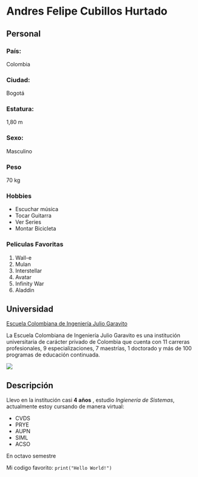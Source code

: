 # Andres Felipe Cubillos Hurtado
 
## Personal
### País:
Colombia
### Ciudad:
Bogotá
### Estatura:
1,80 m
### Sexo:
Masculino
### Peso
70 kg
### Hobbies
* Escuchar música
* Tocar Guitarra
* Ver Series
* Montar Bicicleta
### Peliculas Favoritas
1. Wall-e
2. Mulan
3. Interstellar
4. Avatar
5. Infinity War
6. Aladdin

## Universidad
[Escuela Colombiana de Ingeniería Julio Garavito](https://www.escuelaing.edu.co/es/)

La Escuela Colombiana de Ingeniería Julio Garavito es una institución universitaria de carácter privado de Colombia que cuenta con 11 carreras profesionales, 9 especializaciones, 7 maestrías, 1 doctorado y más de 100 programas de educación continuada.

   ![](https://scontent-bog1-1.xx.fbcdn.net/v/t1.15752-9/117339326_309182150439415_1745189957159435862_n.png?_nc_cat=108&_nc_sid=ae9488&_nc_ohc=l5heeGTr21UAX-h6Dml&_nc_ht=scontent-bog1-1.xx&oh=08c5b39ef950c40a668c3b8cf7aea63d&oe=5F58F765)

## Descripción
Llevo en la institución casi **4 años** , estudio *Ingienería de Sistemas*,
actualmente estoy cursando de manera virtual: 
* CVDS
* PRYE
* AUPN
* SIML
* ACSO

En octavo semestre

Mi codigo favorito:
`print("Hello World!")`



